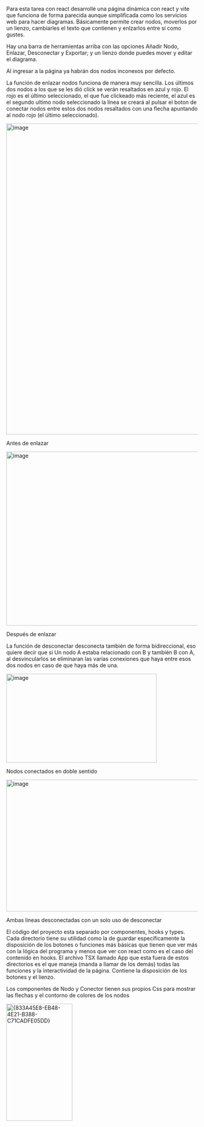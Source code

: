 Para esta tarea con react desarrollé una página dinámica con react y vite que funciona de forma parecida aunque simplificada como los servicios web para hacer diagramas.
Básicamente permite crear nodos, moverlos por un lienzo, cambiarles el texto que contienen y enlzarlos entre sí como gustes.

Hay una barra de herramientas arriba con las opciones Añadir Nodo, Enlazar, Desconectar y Exportar; y un lienzo donde puedes mover y editar el diagrama.

Al ingresar a la página ya habrán dos nodos inconexos por defecto.

La función de enlazar nodos funciona de manera muy sencilla. Los últimos dos nodos a los que se les dió click se verán resaltados en azul y rojo. El rojo es el último seleccionado, el que fue clickeado más reciente, el azul es el segundo ultimo nodo seleccionado
la línea se creará al pulsar el boton de conectar nodos entre estos dos nodos resaltados con una flecha apuntando al nodo rojo (el último seleccionado).

<img width="1168" height="819" alt="image" src="https://github.com/user-attachments/assets/e86b6376-a860-437a-b672-03280227bb73" />

Antes de enlazar

<img width="650" height="458" alt="image" src="https://github.com/user-attachments/assets/7923faf5-7dd8-42af-aa63-348916f24ee3" />

Después de enlazar

La función de desconectar desconecta también de forma bidireccional, eso quiere decir que si Un nodo A estaba relacionado con B y también B con A, al desvincularlos se eliminaran las varias conexiones que haya entre esos dos nodos en caso de que haya más de una.

<img width="396" height="234" alt="image" src="https://github.com/user-attachments/assets/54660326-d8a1-45c5-a901-f156f694806e" />

Nodos conectados en doble sentido

<img width="650" height="347" alt="image" src="https://github.com/user-attachments/assets/0c2789f7-3a47-4a54-8c2a-2e6d5c2d5764" />

Ambas lineas desconectadas con un solo uso de desconectar

El código del proyecto esta separado por componentes, hooks y types. Cada directorio tiene su utilidad como la de guardar específicamente la disposición de los botones o funciones más básicas que tienen que ver más con la lógica del programa y menos que ver con react como es el caso del contenido en hooks.
El archivo TSX llamado App que esta fuera de estos directorios es el que maneja (manda a llamar de los demás) todas las funciones y la interactividad de la página. Contiene la disposición de los botones y el lienzo.

Los componentes de Nodo y Conector tienen sus propios Css para mostrar las flechas y el contorno de colores de los nodos

<img width="174" height="308" alt="{833A45E8-EB48-4E21-B388-C71CADFE05DD}" src="https://github.com/user-attachments/assets/a54fa93a-1e1e-482b-98a8-28bd67fc0dff" />





